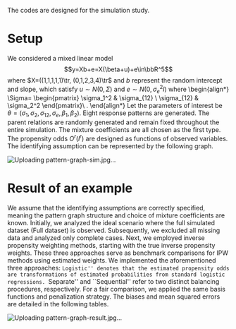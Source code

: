 The codes are designed for the simulation study.

# Setup

We considered a mixed linear model $$y=Xb+e=X(\beta+u)+e\in\bbR^5$$ where $X=((1,1,1,1,1)\tr, (0,1,2,3,4)\tr$ and $b$ represent the random intercept and slope, which satisfy $u\sim N(0, \Sigma)$ and  $e\sim N(0, \sigma_e^2I)$ where
\begin{align*}
\Sigma=
\begin{pmatrix}
\sigma_1^2 & \sigma_{12} \\
\sigma_{12} & \sigma_2^2
\end{pmatrix}\ .
\end{align*}
Let the parameters of interest be $\theta=(\sigma_1, \sigma_2, \sigma_{12}, \sigma_e, \beta_1, \beta_2)$. Eight response patterns are generated. The parent relations are randomly generated and remain fixed throughout the entire simulation. The mixture coefficients are all chosen as the first type. The propensity odds $O^r(l^r)$ are designed as functions of observed variables. The identifying assumption can be represented by the following graph.

![Uploading pattern-graph-sim.jpg…]()



# Result of an example


We assume that the identifying assumptions are correctly specified, meaning the pattern graph structure and choice of mixture coefficients are known. Initially, we analyzed the ideal scenario where the full simulated dataset (Full dataset) is observed. Subsequently, we excluded all missing data and analyzed only complete cases. Next, we employed inverse propensity weighting methods, starting with the true inverse propensity weights. These three approaches serve as benchmark comparisons for IPW methods using estimated weights. We implemented the aforementioned three approaches: ``Logistic'' denotes that the estimated propensity odds are transformations of estimated probabilities from standard logistic regressions. ``Separate'' and ``Sequential'' refer to two distinct balancing procedures, respectively. For a fair comparison, we applied the same basis functions and penalization strategy. The biases and mean squared errors are detailed in the following tables.

![Uploading pattern-graph-result.jpg…]()

